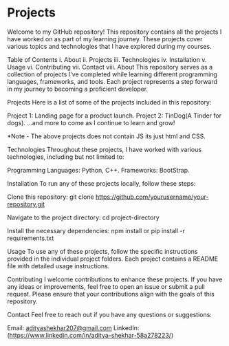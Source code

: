 # Projects
Welcome to my GitHub repository! This repository contains all the projects I have worked on as part of my learning journey. These projects cover various topics and technologies that I have explored during my courses.

Table of Contents
i.   About
ii.  Projects
iii. Technologies
iv.  Installation
v.   Usage
vi.  Contributing
vii. Contact
viii. About
This repository serves as a collection of projects I've completed while learning different programming languages, frameworks, and tools. Each project represents a step forward in my journey to becoming a proficient developer.

Projects
Here is a list of some of the projects included in this repository:

Project 1: Landing page for a product launch.
Project 2: TinDog(A Tinder for dogs).
...and more to come as I continue to learn and grow!

*Note - The above  projects does not contain JS its just html and CSS.

Technologies
Throughout these projects, I have worked with various technologies, including but not limited to:

Programming Languages: Python, C++.
Frameworks: BootStrap.

Installation
To run any of these projects locally, follow these steps:

Clone this repository:
git clone https://github.com/yourusername/your-repository.git

Navigate to the project directory:
cd project-directory

Install the necessary dependencies:
npm install
or
pip install -r requirements.txt

Usage
To use any of these projects, follow the specific instructions provided in the individual project folders. Each project contains a README file with detailed usage instructions.

Contributing
I welcome contributions to enhance these projects. If you have any ideas or improvements, feel free to open an issue or submit a pull request. Please ensure that your contributions align with the goals of this repository.

Contact
Feel free to reach out if you have any questions or suggestions:

Email: adityashekhar207@gmail.com
LinkedIn: (https://www.linkedin.com/in/aditya-shekhar-58a278223/)
